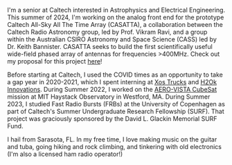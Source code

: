 I'm a senior at Caltech interested in Astrophysics and Electrical Engineering. This summer of 2024, I'm working on the analog front end for the prototype Caltech All-Sky All The Time Array (CASATTA), a collaboration between the Caltech Radio Astronomy group, led by Prof. Vikram Ravi, and a group within the Australian CSIRO Astronomy and Space Science (CASS) led by Dr. Keith Bannister. CASATTA seeks to build the first scientifically useful wide-field phased array of antennas for frequencies \>400MHz. Check out my proposal for this project [here](/Michael_Gutierrez_SURF_Proposal_2024_CASATTA.pdf)!

Before starting at Caltech, I used the COVID times as an opportunity to take a gap year in 2020-2021, which I spent interning at [Xos Trucks](https://xostrucks.com) and [H2Ok Innovations](https://h2okinnovations.com). During Summer 2022, I worked on the [AERO-VISTA CubeSat](https://www.haystack.mit.edu/geospace/geospace-projects/aero-vista-cubesat-mission/) mission at MIT Haystack Observatory in Westford, MA. During Summer 2023, I studied Fast Radio Bursts (FRBs) at the University of Copenhagen as part of Caltech's Summer Undergraduate Research Fellowship (SURF). That project was graciously sponsored by the David L. Glackin Memorial SURF Fund.

I hail from Sarasota, FL. In my free time, I love making music on the guitar and tuba, going hiking and rock climbing, and tinkering with old electronics (I'm also a licensed ham radio operator!)
